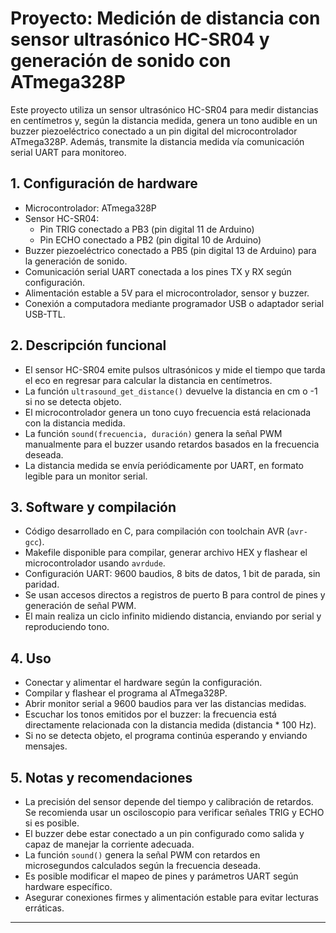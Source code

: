 # Proyecto: Medición de distancia con sensor ultrasónico HC-SR04 y generación de sonido con ATmega328P

Este proyecto utiliza un sensor ultrasónico HC-SR04 para medir distancias en centímetros y, según la distancia medida, genera un tono audible en un buzzer piezoeléctrico conectado a un pin digital del microcontrolador ATmega328P. Además, transmite la distancia medida vía comunicación serial UART para monitoreo.

## 1. Configuración de hardware

- Microcontrolador: ATmega328P  
- Sensor HC-SR04:  
  - Pin TRIG conectado a PB3 (pin digital 11 de Arduino)  
  - Pin ECHO conectado a PB2 (pin digital 10 de Arduino)  
- Buzzer piezoeléctrico conectado a PB5 (pin digital 13 de Arduino) para la generación de sonido.  
- Comunicación serial UART conectada a los pines TX y RX según configuración.  
- Alimentación estable a 5V para el microcontrolador, sensor y buzzer.  
- Conexión a computadora mediante programador USB o adaptador serial USB-TTL.

## 2. Descripción funcional

- El sensor HC-SR04 emite pulsos ultrasónicos y mide el tiempo que tarda el eco en regresar para calcular la distancia en centímetros.  
- La función `ultrasound_get_distance()` devuelve la distancia en cm o -1 si no se detecta objeto.  
- El microcontrolador genera un tono cuyo frecuencia está relacionada con la distancia medida.  
- La función `sound(frecuencia, duración)` genera la señal PWM manualmente para el buzzer usando retardos basados en la frecuencia deseada.  
- La distancia medida se envía periódicamente por UART, en formato legible para un monitor serial.

## 3. Software y compilación

- Código desarrollado en C, para compilación con toolchain AVR (`avr-gcc`).  
- Makefile disponible para compilar, generar archivo HEX y flashear el microcontrolador usando `avrdude`.  
- Configuración UART: 9600 baudios, 8 bits de datos, 1 bit de parada, sin paridad.  
- Se usan accesos directos a registros de puerto B para control de pines y generación de señal PWM.  
- El main realiza un ciclo infinito midiendo distancia, enviando por serial y reproduciendo tono.

## 4. Uso

- Conectar y alimentar el hardware según la configuración.  
- Compilar y flashear el programa al ATmega328P.  
- Abrir monitor serial a 9600 baudios para ver las distancias medidas.  
- Escuchar los tonos emitidos por el buzzer: la frecuencia está directamente relacionada con la distancia medida (distancia * 100 Hz).  
- Si no se detecta objeto, el programa continúa esperando y enviando mensajes.

## 5. Notas y recomendaciones

- La precisión del sensor depende del tiempo y calibración de retardos. Se recomienda usar un osciloscopio para verificar señales TRIG y ECHO si es posible.  
- El buzzer debe estar conectado a un pin configurado como salida y capaz de manejar la corriente adecuada.  
- La función `sound()` genera la señal PWM con retardos en microsegundos calculados según la frecuencia deseada.  
- Es posible modificar el mapeo de pines y parámetros UART según hardware específico.  
- Asegurar conexiones firmes y alimentación estable para evitar lecturas erráticas.

---

